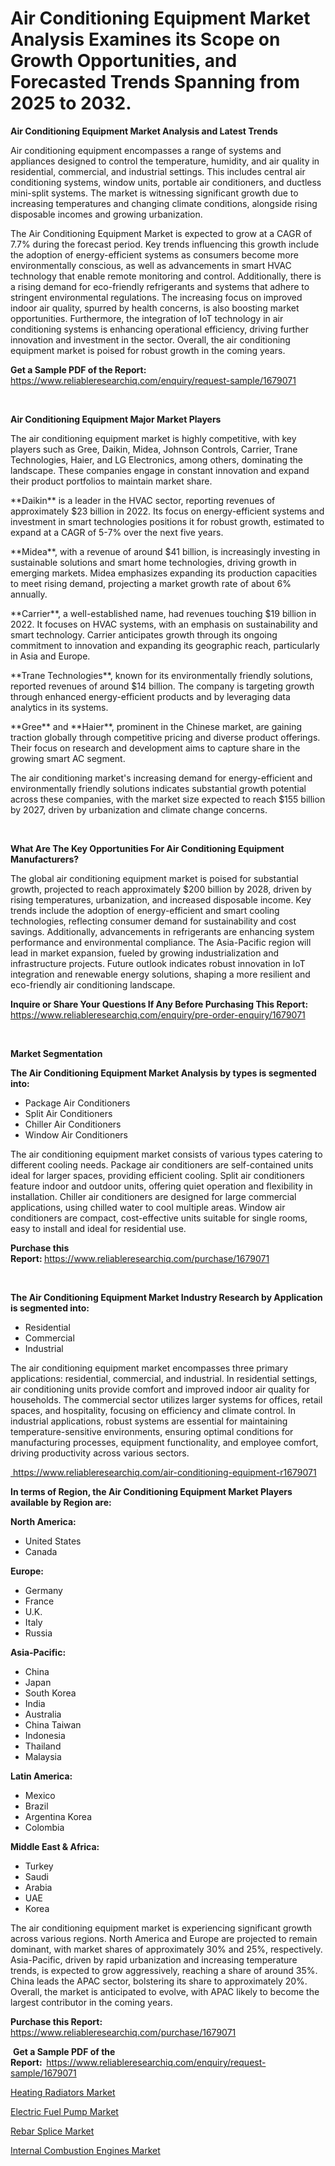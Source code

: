 <p><h1>Air Conditioning Equipment Market Analysis Examines its Scope on Growth Opportunities, and Forecasted Trends Spanning from 2025 to 2032.</h1></p><p><strong>Air Conditioning Equipment Market Analysis and Latest Trends</strong></p>
<p><p>Air conditioning equipment encompasses a range of systems and appliances designed to control the temperature, humidity, and air quality in residential, commercial, and industrial settings. This includes central air conditioning systems, window units, portable air conditioners, and ductless mini-split systems. The market is witnessing significant growth due to increasing temperatures and changing climate conditions, alongside rising disposable incomes and growing urbanization.</p><p>The Air Conditioning Equipment Market is expected to grow at a CAGR of 7.7% during the forecast period. Key trends influencing this growth include the adoption of energy-efficient systems as consumers become more environmentally conscious, as well as advancements in smart HVAC technology that enable remote monitoring and control. Additionally, there is a rising demand for eco-friendly refrigerants and systems that adhere to stringent environmental regulations. The increasing focus on improved indoor air quality, spurred by health concerns, is also boosting market opportunities. Furthermore, the integration of IoT technology in air conditioning systems is enhancing operational efficiency, driving further innovation and investment in the sector. Overall, the air conditioning equipment market is poised for robust growth in the coming years.</p></p>
<p><strong>Get a Sample PDF of the Report:&nbsp;</strong> <a href="https://www.reliableresearchiq.com/enquiry/request-sample/1679071?utm_campaign=1087&utm_medium=2&utm_source=Github&utm_content=ia&utm_term=19022025&utm_id=air-conditioning-equipment">https://www.reliableresearchiq.com/enquiry/request-sample/1679071</a></p>
<p>&nbsp;</p>
<p><strong>Air Conditioning Equipment Major Market Players</strong></p>
<p><p>The air conditioning equipment market is highly competitive, with key players such as Gree, Daikin, Midea, Johnson Controls, Carrier, Trane Technologies, Haier, and LG Electronics, among others, dominating the landscape. These companies engage in constant innovation and expand their product portfolios to maintain market share.</p><p>**Daikin** is a leader in the HVAC sector, reporting revenues of approximately $23 billion in 2022. Its focus on energy-efficient systems and investment in smart technologies positions it for robust growth, estimated to expand at a CAGR of 5-7% over the next five years.</p><p>**Midea**, with a revenue of around $41 billion, is increasingly investing in sustainable solutions and smart home technologies, driving growth in emerging markets. Midea emphasizes expanding its production capacities to meet rising demand, projecting a market growth rate of about 6% annually.</p><p>**Carrier**, a well-established name, had revenues touching $19 billion in 2022. It focuses on HVAC systems, with an emphasis on sustainability and smart technology. Carrier anticipates growth through its ongoing commitment to innovation and expanding its geographic reach, particularly in Asia and Europe.</p><p>**Trane Technologies**, known for its environmentally friendly solutions, reported revenues of around $14 billion. The company is targeting growth through enhanced energy-efficient products and by leveraging data analytics in its systems.</p><p>**Gree** and **Haier**, prominent in the Chinese market, are gaining traction globally through competitive pricing and diverse product offerings. Their focus on research and development aims to capture share in the growing smart AC segment.</p><p>The air conditioning market's increasing demand for energy-efficient and environmentally friendly solutions indicates substantial growth potential across these companies, with the market size expected to reach $155 billion by 2027, driven by urbanization and climate change concerns.</p></p>
<p>&nbsp;</p>
<p><strong>What Are The Key Opportunities For Air Conditioning Equipment Manufacturers?</strong></p>
<p><p>The global air conditioning equipment market is poised for substantial growth, projected to reach approximately $200 billion by 2028, driven by rising temperatures, urbanization, and increased disposable income. Key trends include the adoption of energy-efficient and smart cooling technologies, reflecting consumer demand for sustainability and cost savings. Additionally, advancements in refrigerants are enhancing system performance and environmental compliance. The Asia-Pacific region will lead in market expansion, fueled by growing industrialization and infrastructure projects. Future outlook indicates robust innovation in IoT integration and renewable energy solutions, shaping a more resilient and eco-friendly air conditioning landscape.</p></p>
<p><strong>Inquire or Share Your Questions If Any Before Purchasing This Report:</strong> <a href="https://www.reliableresearchiq.com/enquiry/pre-order-enquiry/1679071?utm_campaign=1087&utm_medium=2&utm_source=Github&utm_content=ia&utm_term=19022025&utm_id=air-conditioning-equipment">https://www.reliableresearchiq.com/enquiry/pre-order-enquiry/1679071</a></p>
<p>&nbsp;</p>
<p><strong>Market Segmentation</strong></p>
<p><strong>The Air Conditioning Equipment Market Analysis by types is segmented into:</strong></p>
<p><ul><li>Package Air Conditioners</li><li>Split Air Conditioners</li><li>Chiller Air Conditioners</li><li>Window Air Conditioners</li></ul></p>
<p><p>The air conditioning equipment market consists of various types catering to different cooling needs. Package air conditioners are self-contained units ideal for larger spaces, providing efficient cooling. Split air conditioners feature indoor and outdoor units, offering quiet operation and flexibility in installation. Chiller air conditioners are designed for large commercial applications, using chilled water to cool multiple areas. Window air conditioners are compact, cost-effective units suitable for single rooms, easy to install and ideal for residential use.</p></p>
<p><strong>Purchase this Report:&nbsp;</strong><a href="https://www.reliableresearchiq.com/purchase/1679071?utm_campaign=1087&utm_medium=2&utm_source=Github&utm_content=ia&utm_term=19022025&utm_id=air-conditioning-equipment">https://www.reliableresearchiq.com/purchase/1679071</a></p>
<p>&nbsp;</p>
<p><strong>The Air Conditioning Equipment Market Industry Research by Application is segmented into:</strong></p>
<p><ul><li>Residential</li><li>Commercial</li><li>Industrial</li></ul></p>
<p><p>The air conditioning equipment market encompasses three primary applications: residential, commercial, and industrial. In residential settings, air conditioning units provide comfort and improved indoor air quality for households. The commercial sector utilizes larger systems for offices, retail spaces, and hospitality, focusing on efficiency and climate control. In industrial applications, robust systems are essential for maintaining temperature-sensitive environments, ensuring optimal conditions for manufacturing processes, equipment functionality, and employee comfort, driving productivity across various sectors.</p></p>
<p><a href="https://www.reliableresearchiq.com/air-conditioning-equipment-r1679071?utm_campaign=1087&utm_medium=2&utm_source=Github&utm_content=ia&utm_term=19022025&utm_id=air-conditioning-equipment">&nbsp;https://www.reliableresearchiq.com/air-conditioning-equipment-r1679071</a></p>
<p><strong>In terms of Region, the Air Conditioning Equipment Market Players available by Region are:</strong></p>
<p>
    <p> <strong> North America: </strong>
        <ul>
            <li>United States</li>
            <li>Canada</li>
        </ul>
        </p> 
    <p> <strong> Europe: </strong>
        <ul>
            <li>Germany</li>
            <li>France</li>
            <li>U.K.</li>
            <li>Italy</li>
            <li>Russia</li>
        </ul>
        </p> 
    <p> <strong> Asia-Pacific: </strong>
        <ul>
            <li>China</li>
            <li>Japan</li>
            <li>South Korea</li>
            <li>India</li>
            <li>Australia</li>
            <li>China Taiwan</li>
            <li>Indonesia</li>
            <li>Thailand</li>
            <li>Malaysia</li>
        </ul>
        </p> 
    <p> <strong> Latin America: </strong>
        <ul>
            <li>Mexico</li>
            <li>Brazil</li>
            <li>Argentina Korea</li>
            <li>Colombia</li>
        </ul>
        </p> 
    <p> <strong> Middle East & Africa: </strong>
        <ul>
            <li>Turkey</li>
            <li>Saudi</li>
            <li>Arabia</li>
            <li>UAE</li>
            <li>Korea</li>
        </ul>
    </p>
    </p>
<p><p>The air conditioning equipment market is experiencing significant growth across various regions. North America and Europe are projected to remain dominant, with market shares of approximately 30% and 25%, respectively. Asia-Pacific, driven by rapid urbanization and increasing temperature trends, is expected to grow aggressively, reaching a share of around 35%. China leads the APAC sector, bolstering its share to approximately 20%. Overall, the market is anticipated to evolve, with APAC likely to become the largest contributor in the coming years.</p></p>
<p><strong>Purchase this Report: </strong><a href="https://www.reliableresearchiq.com/purchase/1679071?utm_campaign=1087&utm_medium=2&utm_source=Github&utm_content=ia&utm_term=19022025&utm_id=air-conditioning-equipment">https://www.reliableresearchiq.com/purchase/1679071</a></p>
<p>&nbsp;<strong>Get a Sample PDF of the Report:&nbsp;&nbsp;</strong><a href="https://www.reliableresearchiq.com/enquiry/request-sample/1679071?utm_campaign=1087&utm_medium=2&utm_source=Github&utm_content=ia&utm_term=19022025&utm_id=air-conditioning-equipment">https://www.reliableresearchiq.com/enquiry/request-sample/1679071</a></p>
<p><strong></strong></p>
<p><p><a href="https://github.com/wynonachirei9/Market-Research-Report-List-1/blob/main/heating-radiators-market.md?utm_campaign=1087&utm_medium=2&utm_source=Github&utm_content=ia&utm_term=19022025&utm_id=air-conditioning-equipment">Heating Radiators Market</a></p><p><a href="https://github.com/nacrehuipie/Market-Research-Report-List-1/blob/main/electric-fuel-pump-market.md?utm_campaign=1087&utm_medium=2&utm_source=Github&utm_content=ia&utm_term=19022025&utm_id=air-conditioning-equipment">Electric Fuel Pump Market</a></p><p><a href="https://github.com/urticagebbia/Market-Research-Report-List-1/blob/main/rebar-splice-market.md?utm_campaign=1087&utm_medium=2&utm_source=Github&utm_content=ia&utm_term=19022025&utm_id=air-conditioning-equipment">Rebar Splice Market</a></p><p><a href="https://github.com/merkinedry7b/Market-Research-Report-List-1/blob/main/internal-combustion-engines-market.md?utm_campaign=1087&utm_medium=2&utm_source=Github&utm_content=ia&utm_term=19022025&utm_id=air-conditioning-equipment">Internal Combustion Engines Market</a></p></p>
